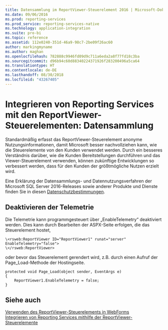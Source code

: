 ```yaml
---
title: Datensammlung im ReportViewer-Steuerelement 2016 | Microsoft-Dokumentation
ms.date: 09/06/2016
ms.prod: reporting-services
ms.prod_service: reporting-services-native
ms.technology: application-integration
ms.suite: pro-bi
ms.topic: reference
ms.assetid: 112e0240-351d-46a9-98c7-2be09f26ac60
author: markingmyname
ms.author: maghan
ms.openlocfilehash: 782888c9946fd09d9c711a6eda2a8f77fd18c3ba
ms.sourcegitcommit: d96b94c60d88340224371926f283200496a5ca64
ms.translationtype: HT
ms.contentlocale: de-DE
ms.lasthandoff: 08/30/2018
ms.locfileid: "43267405"
---
```

# <a name="integrating-reporting-services-using-reportviewer-controls---data-collection"></a>Integrieren von Reporting Services mit den ReportViewer-Steuerelementen: Datensammlung
Standardmäßig erfasst das ReportViewer-Steuerelement anonyme Nutzungsinformationen, damit Microsoft besser nachvollziehen kann, wie die Steuerelemente von den Kunden verwendet werden. Durch ein besseres Verständnis darüber, wie die Kunden Bereitstellungen durchführen und das Viewer-Steuerelement verwenden, können zukünftige Entwicklungen so verbessert werden, dass für den Kunden der größtmögliche Nutzen erzielt wird.

Eine Erklärung der Datensammlungs- und Datennutzungsverfahren der Microsoft SQL Server 2016-Releases sowie anderer Produkte und Dienste finden Sie in diesen [Datenschutzbestimmungen]((http://go.microsoft.com/fwlink/?LinkID=868444)).

## <a name="opting-out-of-telemetry"></a>Deaktivieren der Telemetrie

Die Telemetrie kann programmgesteuert über „EnableTelemetry“ deaktiviert werden. Dies kann durch Bearbeiten der ASPX-Seite erfolgen, die das Steuerelement hostet,

```
\<rsweb:ReportViewer ID="ReportViewer1" runat="server" EnableTelemetry="false">
\</rsweb:ReportViewer>
```

oder bevor das Steuerelement gerendert wird, z.B. durch einen Aufruf der Page_Load-Methode der Hostingseite.
    
```
protected void Page_Load(object sender, EventArgs e)
{
    ReportViewer1.EnableTelemetry = false;
}
```
## <a name="see-also"></a>Siehe auch

[Verwenden des ReportViewer-Steuerelements in WebForms](../../reporting-services/application-integration/using-the-webforms-reportviewer-control.md)  
[Integrieren von Reporting Services mithilfe der ReportViewer-Steuerelemente](../../reporting-services/application-integration/integrating-reporting-services-using-reportviewer-controls.md) 



